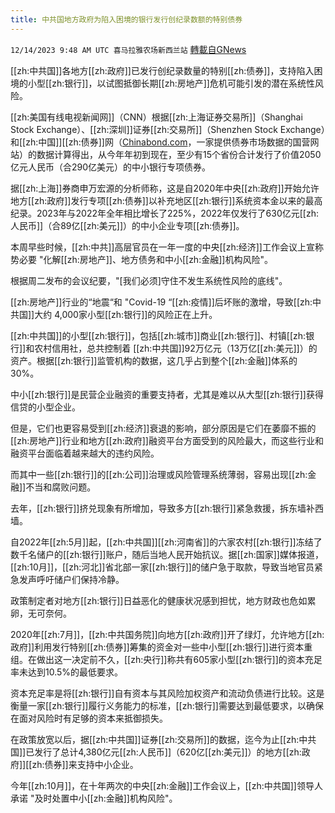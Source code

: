 ```yaml
---
title: 中共国地方政府为陷入困境的银行发行创纪录数额的特别债券
---
```

`12/14/2023 9:48 AM UTC 喜马拉雅农场新西兰站` [轉載自GNews](https://gnews.org/articles/2108018)

[[zh:中共国]]各地方[[zh:政府]]已发行创纪录数量的特别[[zh:债券]]，支持陷入困境的小型[[zh:银行]]，以试图抵御长期[[zh:房地产]]危机可能引发的潜在系统性风险。

[[zh:美国有线电视新闻网]]（CNN）根据[[zh:上海证券交易所]]（Shanghai Stock Exchange）、[[zh:深圳]]证券[[zh:交易所]]（Shenzhen Stock Exchange）和[[zh:中国]][[zh:债券]]网（[Chinabond.com](http://chinabond.com/)，一家提供债券市场数据的国营网站）的数据计算得出，从今年年初到现在，至少有15个省份合计发行了价值2050亿元人民币（合290亿美元）的中小银行专项债券。

据[[zh:上海]]券商申万宏源的分析师称，这是自2020年中央[[zh:政府]]开始允许地方[[zh:政府]]发行专项[[zh:债券]]以补充地区[[zh:银行]]系统资本金以来的最高纪录。2023年与2022年全年相比增长了225%，2022年仅发行了630亿元[[zh:人民币]]（合89亿[[zh:美元]]）的中小企业专项[[zh:债券]]。

本周早些时候，[[zh:中共]]高层官员在一年一度的中央[[zh:经济]]工作会议上宣称势必要 "化解[[zh:房地产]]、地方债务和中小[[zh:金融]]机构风险"。

根据周二发布的会议纪要，"\[我们必须\]守住不发生系统性风险的底线"。

[[zh:房地产]]行业的“地震“和 "Covid-19 “[[zh:疫情]]后坏账的激增，导致[[zh:中共国]]大约 4,000家小型[[zh:银行]]的风险正在上升。

[[zh:中共国]]的小型[[zh:银行]]，包括[[zh:城市]]商业[[zh:银行]]、村镇[[zh:银行]]和农村信用社，总共控制着 [[zh:中共国]]92万亿元（13万亿[[zh:美元]]）的资产。根据[[zh:银行]]监管机构的数据，这几乎占到整个[[zh:金融]]体系的 30%。

中小[[zh:银行]]是民营企业融资的重要支持者，尤其是难以从大型[[zh:银行]]获得信贷的小型企业。

但是，它们也更容易受到[[zh:经济]]衰退的影响，部分原因是它们在萎靡不振的[[zh:房地产]]行业和地方[[zh:政府]]融资平台方面受到的风险最大，而这些行业和融资平台面临着越来越大的违约风险。

而其中一些[[zh:银行]]的[[zh:公司]]治理或风险管理系统薄弱，容易出现[[zh:金融]]不当和腐败问题。

去年，[[zh:银行]]挤兑现象有所增加，导致多方[[zh:银行]]紧急救援，拆东墙补西墙。

自2022年[[zh:5月]]起，[[zh:中共国]][[zh:河南省]]的六家农村[[zh:银行]]冻结了数千名储户的[[zh:银行]]账户，随后当地人民开始抗议。据[[zh:国家]]媒体报道，[[zh:10月]]，[[zh:河北]]省北部一家[[zh:银行]]的储户急于取款，导致当地官员紧急发声呼吁储户们保持冷静。

政策制定者对地方[[zh:银行]]日益恶化的健康状况感到担忧，地方财政也危如累卵，无可奈何。

2020年[[zh:7月]]，[[zh:中共国务院]]向地方[[zh:政府]]开了绿灯，允许地方[[zh:政府]]利用发行特别[[zh:债券]]筹集的资金对一些中小型[[zh:银行]]进行资本重组。在做出这一决定前不久，[[zh:央行]]称共有605家小型[[zh:银行]]的资本充足率未达到10.5%的最低要求。

资本充足率是将[[zh:银行]]自有资本与其风险加权资产和流动负债进行比较。这是衡量一家[[zh:银行]]履行义务能力的标准，[[zh:银行]]需要达到最低要求，以确保在面对风险时有足够的资本来抵御损失。

在政策放宽以后，据[[zh:中共国]]证券[[zh:交易所]]的数据，迄今为止[[zh:中共国]]已发行了总计4,380亿元[[zh:人民币]]（620亿[[zh:美元]]）的地方[[zh:政府]][[zh:债券]]来支持中小企业。

今年[[zh:10月]]，在十年两次的中央[[zh:金融]]工作会议上，[[zh:中共国]]领导人承诺 "及时处置中小[[zh:金融]]机构风险"。
